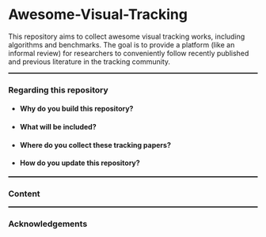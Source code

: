 # Awesome-Visual-Tracking
This repository aims to collect awesome visual tracking works, including algorithms and benchmarks. The goal is to provide a platform (like an informal review) for researchers to conveniently follow recently published and previous literature in the tracking community.

<hr style="border: none; border-top: 0.5px solid #000;">

### Regarding this repository

* #### Why do you build this repository?

* #### What will be included?

* #### Where do you collect these tracking papers?

* #### How do you update this repository?

<hr style="border: none; border-top: 1px solid #000;">

### Content

<hr style="border: none; border-top: 1px solid #000;">

### Acknowledgements
